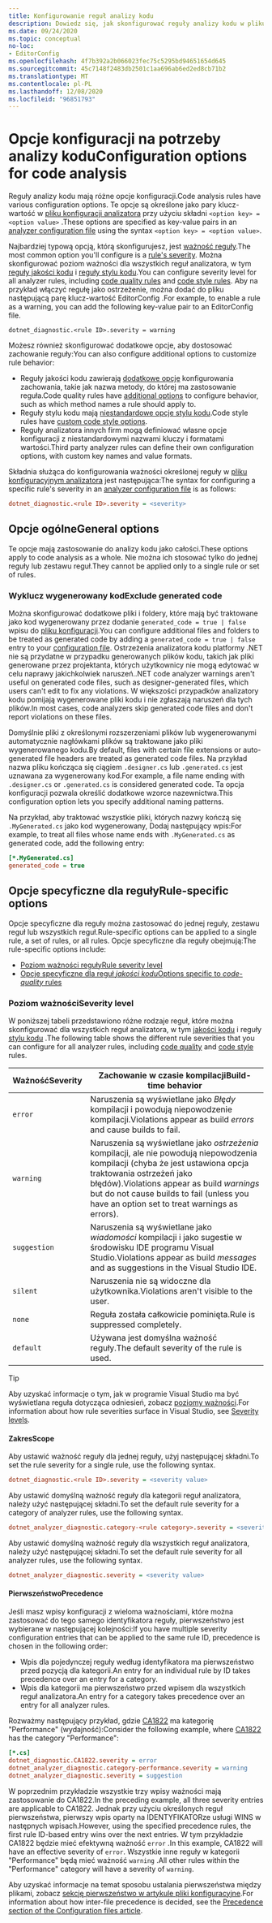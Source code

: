 ```yaml
---
title: Konfigurowanie reguł analizy kodu
description: Dowiedz się, jak skonfigurować reguły analizy kodu w pliku konfiguracji analizatora.
ms.date: 09/24/2020
ms.topic: conceptual
no-loc:
- EditorConfig
ms.openlocfilehash: 4f7b392a2b066023fec75c5295bd94651654d645
ms.sourcegitcommit: 45c7148f2483db2501c1aa696ab6ed2ed8cb71b2
ms.translationtype: MT
ms.contentlocale: pl-PL
ms.lasthandoff: 12/08/2020
ms.locfileid: "96851793"
---
```

# <a name="configuration-options-for-code-analysis"></a><span data-ttu-id="d6d48-103">Opcje konfiguracji na potrzeby analizy kodu</span><span class="sxs-lookup"><span data-stu-id="d6d48-103">Configuration options for code analysis</span></span>

<span data-ttu-id="d6d48-104">Reguły analizy kodu mają różne opcje konfiguracji.</span><span class="sxs-lookup"><span data-stu-id="d6d48-104">Code analysis rules have various configuration options.</span></span> <span data-ttu-id="d6d48-105">Te opcje są określone jako pary klucz-wartość w [pliku konfiguracji analizatora](configuration-files.md) przy użyciu składni `<option key> = <option value>` .</span><span class="sxs-lookup"><span data-stu-id="d6d48-105">These options are specified as key-value pairs in an [analyzer configuration file](configuration-files.md) using the syntax `<option key> = <option value>`.</span></span>

<span data-ttu-id="d6d48-106">Najbardziej typową opcją, którą skonfigurujesz, jest [ważność reguły](#severity-level).</span><span class="sxs-lookup"><span data-stu-id="d6d48-106">The most common option you'll configure is a [rule's severity](#severity-level).</span></span> <span data-ttu-id="d6d48-107">Można skonfigurować poziom ważności dla wszystkich reguł analizatora, w tym [reguły jakości kodu](quality-rules/index.md) i [reguły stylu kodu](style-rules/index.md).</span><span class="sxs-lookup"><span data-stu-id="d6d48-107">You can configure severity level for all analyzer rules, including [code quality rules](quality-rules/index.md) and [code style rules](style-rules/index.md).</span></span> <span data-ttu-id="d6d48-108">Aby na przykład włączyć regułę jako ostrzeżenie, można dodać do pliku następującą parę klucz-wartość EditorConfig .</span><span class="sxs-lookup"><span data-stu-id="d6d48-108">For example, to enable a rule as a warning, you can add the following key-value pair to an EditorConfig file.</span></span>

`dotnet_diagnostic.<rule ID>.severity = warning`

<span data-ttu-id="d6d48-109">Możesz również skonfigurować dodatkowe opcje, aby dostosować zachowanie reguły:</span><span class="sxs-lookup"><span data-stu-id="d6d48-109">You can also configure additional options to customize rule behavior:</span></span>

- <span data-ttu-id="d6d48-110">Reguły jakości kodu zawierają [dodatkowe opcje](code-quality-rule-options.md) konfigurowania zachowania, takie jak nazwa metody, do której ma zastosowanie reguła.</span><span class="sxs-lookup"><span data-stu-id="d6d48-110">Code quality rules have [additional options](code-quality-rule-options.md) to configure behavior, such as which method names a rule should apply to.</span></span>
- <span data-ttu-id="d6d48-111">Reguły stylu kodu mają [niestandardowe opcje stylu kodu](code-style-rule-options.md).</span><span class="sxs-lookup"><span data-stu-id="d6d48-111">Code style rules have [custom code style options](code-style-rule-options.md).</span></span>
- <span data-ttu-id="d6d48-112">Reguły analizatora innych firm mogą definiować własne opcje konfiguracji z niestandardowymi nazwami kluczy i formatami wartości.</span><span class="sxs-lookup"><span data-stu-id="d6d48-112">Third party analyzer rules can define their own configuration options, with custom key names and value formats.</span></span>

<span data-ttu-id="d6d48-113">Składnia służąca do konfigurowania ważności określonej reguły w [pliku konfiguracyjnym analizatora](configuration-files.md) jest następująca:</span><span class="sxs-lookup"><span data-stu-id="d6d48-113">The syntax for configuring a specific rule's severity in an [analyzer configuration file](configuration-files.md) is as follows:</span></span>

```ini
dotnet_diagnostic.<rule ID>.severity = <severity>
```

## <a name="general-options"></a><span data-ttu-id="d6d48-114">Opcje ogólne</span><span class="sxs-lookup"><span data-stu-id="d6d48-114">General options</span></span>

<span data-ttu-id="d6d48-115">Te opcje mają zastosowanie do analizy kodu jako całości.</span><span class="sxs-lookup"><span data-stu-id="d6d48-115">These options apply to code analysis as a whole.</span></span> <span data-ttu-id="d6d48-116">Nie można ich stosować tylko do jednej reguły lub zestawu reguł.</span><span class="sxs-lookup"><span data-stu-id="d6d48-116">They cannot be applied only to a single rule or set of rules.</span></span>

### <a name="exclude-generated-code"></a><span data-ttu-id="d6d48-117">Wyklucz wygenerowany kod</span><span class="sxs-lookup"><span data-stu-id="d6d48-117">Exclude generated code</span></span>

<span data-ttu-id="d6d48-118">Można skonfigurować dodatkowe pliki i foldery, które mają być traktowane jako kod wygenerowany przez dodanie `generated_code = true | false` wpisu do [pliku konfiguracji](configuration-files.md).</span><span class="sxs-lookup"><span data-stu-id="d6d48-118">You can configure additional files and folders to be treated as generated code by adding a `generated_code = true | false` entry to your [configuration file](configuration-files.md).</span></span> <span data-ttu-id="d6d48-119">Ostrzeżenia analizatora kodu platformy .NET nie są przydatne w przypadku generowanych plików kodu, takich jak pliki generowane przez projektanta, których użytkownicy nie mogą edytować w celu naprawy jakichkolwiek naruszeń.</span><span class="sxs-lookup"><span data-stu-id="d6d48-119">.NET code analyzer warnings aren't useful on generated code files, such as designer-generated files, which users can't edit to fix any violations.</span></span> <span data-ttu-id="d6d48-120">W większości przypadków analizatory kodu pomijają wygenerowane pliki kodu i nie zgłaszają naruszeń dla tych plików.</span><span class="sxs-lookup"><span data-stu-id="d6d48-120">In most cases, code analyzers skip generated code files and don't report violations on these files.</span></span>

<span data-ttu-id="d6d48-121">Domyślnie pliki z określonymi rozszerzeniami plików lub wygenerowanymi automatycznie nagłówkami plików są traktowane jako pliki wygenerowanego kodu.</span><span class="sxs-lookup"><span data-stu-id="d6d48-121">By default, files with certain file extensions or auto-generated file headers are treated as generated code files.</span></span> <span data-ttu-id="d6d48-122">Na przykład nazwa pliku kończąca się ciągiem `.designer.cs` lub `.generated.cs` jest uznawana za wygenerowany kod.</span><span class="sxs-lookup"><span data-stu-id="d6d48-122">For example, a file name ending with `.designer.cs` or `.generated.cs` is considered generated code.</span></span> <span data-ttu-id="d6d48-123">Ta opcja konfiguracji pozwala określić dodatkowe wzorce nazewnictwa.</span><span class="sxs-lookup"><span data-stu-id="d6d48-123">This configuration option lets you specify additional naming patterns.</span></span>

<span data-ttu-id="d6d48-124">Na przykład, aby traktować wszystkie pliki, których nazwy kończą się `.MyGenerated.cs` jako kod wygenerowany, Dodaj następujący wpis:</span><span class="sxs-lookup"><span data-stu-id="d6d48-124">For example, to treat all files whose name ends with `.MyGenerated.cs` as generated code, add the following entry:</span></span>

```ini
[*.MyGenerated.cs]
generated_code = true
```

## <a name="rule-specific-options"></a><span data-ttu-id="d6d48-125">Opcje specyficzne dla reguły</span><span class="sxs-lookup"><span data-stu-id="d6d48-125">Rule-specific options</span></span>

<span data-ttu-id="d6d48-126">Opcje specyficzne dla reguły można zastosować do jednej reguły, zestawu reguł lub wszystkich reguł.</span><span class="sxs-lookup"><span data-stu-id="d6d48-126">Rule-specific options can be applied to a single rule, a set of rules, or all rules.</span></span> <span data-ttu-id="d6d48-127">Opcje specyficzne dla reguły obejmują:</span><span class="sxs-lookup"><span data-stu-id="d6d48-127">The rule-specific options include:</span></span>

- [<span data-ttu-id="d6d48-128">Poziom ważności reguły</span><span class="sxs-lookup"><span data-stu-id="d6d48-128">Rule severity level</span></span>](#severity-level)
- [<span data-ttu-id="d6d48-129">Opcje specyficzne dla reguł *jakości kodu*</span><span class="sxs-lookup"><span data-stu-id="d6d48-129">Options specific to *code-quality* rules</span></span>](code-quality-rule-options.md)

### <a name="severity-level"></a><span data-ttu-id="d6d48-130">Poziom ważności</span><span class="sxs-lookup"><span data-stu-id="d6d48-130">Severity level</span></span>

<span data-ttu-id="d6d48-131">W poniższej tabeli przedstawiono różne rodzaje reguł, które można skonfigurować dla wszystkich reguł analizatora, w tym [jakości kodu](quality-rules/index.md) i reguły [stylu kodu](style-rules/index.md) .</span><span class="sxs-lookup"><span data-stu-id="d6d48-131">The following table shows the different rule severities that you can configure for all analyzer rules, including [code quality](quality-rules/index.md) and [code style](style-rules/index.md) rules.</span></span>

| <span data-ttu-id="d6d48-132">Ważność</span><span class="sxs-lookup"><span data-stu-id="d6d48-132">Severity</span></span> | <span data-ttu-id="d6d48-133">Zachowanie w czasie kompilacji</span><span class="sxs-lookup"><span data-stu-id="d6d48-133">Build-time behavior</span></span> |
|-|-|
| `error` | <span data-ttu-id="d6d48-134">Naruszenia są wyświetlane jako *Błędy* kompilacji i powodują niepowodzenie kompilacji.</span><span class="sxs-lookup"><span data-stu-id="d6d48-134">Violations appear as build *errors* and cause builds to fail.</span></span>|
| `warning` | <span data-ttu-id="d6d48-135">Naruszenia są wyświetlane jako *ostrzeżenia* kompilacji, ale nie powodują niepowodzenia kompilacji (chyba że jest ustawiona opcja traktowania ostrzeżeń jako błędów).</span><span class="sxs-lookup"><span data-stu-id="d6d48-135">Violations appear as build *warnings* but do not cause builds to fail (unless you have an option set to treat warnings as errors).</span></span> |
| `suggestion` | <span data-ttu-id="d6d48-136">Naruszenia są wyświetlane jako *wiadomości* kompilacji i jako sugestie w środowisku IDE programu Visual Studio.</span><span class="sxs-lookup"><span data-stu-id="d6d48-136">Violations appear as build *messages* and as suggestions in the Visual Studio IDE.</span></span> |
| `silent` | <span data-ttu-id="d6d48-137">Naruszenia nie są widoczne dla użytkownika.</span><span class="sxs-lookup"><span data-stu-id="d6d48-137">Violations aren't visible to the user.</span></span> |
| `none` | <span data-ttu-id="d6d48-138">Reguła została całkowicie pominięta.</span><span class="sxs-lookup"><span data-stu-id="d6d48-138">Rule is suppressed completely.</span></span> |
| `default` | <span data-ttu-id="d6d48-139">Używana jest domyślna ważność reguły.</span><span class="sxs-lookup"><span data-stu-id="d6d48-139">The default severity of the rule is used.</span></span> |

> [!TIP]
> <span data-ttu-id="d6d48-140">Aby uzyskać informacje o tym, jak w programie Visual Studio ma być wyświetlana reguła dotycząca odniesień, zobacz [poziomy ważności](/visualstudio/ide/editorconfig-language-conventions#severity-levels).</span><span class="sxs-lookup"><span data-stu-id="d6d48-140">For information about how rule severities surface in Visual Studio, see [Severity levels](/visualstudio/ide/editorconfig-language-conventions#severity-levels).</span></span>

#### <a name="scope"></a><span data-ttu-id="d6d48-141">Zakres</span><span class="sxs-lookup"><span data-stu-id="d6d48-141">Scope</span></span>

<span data-ttu-id="d6d48-142">Aby ustawić ważność reguły dla jednej reguły, użyj następującej składni.</span><span class="sxs-lookup"><span data-stu-id="d6d48-142">To set the rule severity for a single rule, use the following syntax.</span></span>

```ini
dotnet_diagnostic.<rule ID>.severity = <severity value>
```

<span data-ttu-id="d6d48-143">Aby ustawić domyślną ważność reguły dla kategorii reguł analizatora, należy użyć następującej składni.</span><span class="sxs-lookup"><span data-stu-id="d6d48-143">To set the default rule severity for a category of analyzer rules, use the following syntax.</span></span>

```ini
dotnet_analyzer_diagnostic.category-<rule category>.severity = <severity value>
```

<span data-ttu-id="d6d48-144">Aby ustawić domyślną ważność reguły dla wszystkich reguł analizatora, należy użyć następującej składni.</span><span class="sxs-lookup"><span data-stu-id="d6d48-144">To set the default rule severity for all analyzer rules, use the following syntax.</span></span>

```ini
dotnet_analyzer_diagnostic.severity = <severity value>
```

#### <a name="precedence"></a><span data-ttu-id="d6d48-145">Pierwszeństwo</span><span class="sxs-lookup"><span data-stu-id="d6d48-145">Precedence</span></span>

<span data-ttu-id="d6d48-146">Jeśli masz wpisy konfiguracji z wieloma ważnościami, które można zastosować do tego samego identyfikatora reguły, pierwszeństwo jest wybierane w następującej kolejności:</span><span class="sxs-lookup"><span data-stu-id="d6d48-146">If you have multiple severity configuration entries that can be applied to the same rule ID, precedence is chosen in the following order:</span></span>

- <span data-ttu-id="d6d48-147">Wpis dla pojedynczej reguły według identyfikatora ma pierwszeństwo przed pozycją dla kategorii.</span><span class="sxs-lookup"><span data-stu-id="d6d48-147">An entry for an individual rule by ID takes precedence over an entry for a category.</span></span>
- <span data-ttu-id="d6d48-148">Wpis dla kategorii ma pierwszeństwo przed wpisem dla wszystkich reguł analizatora.</span><span class="sxs-lookup"><span data-stu-id="d6d48-148">An entry for a category takes precedence over an entry for all analyzer rules.</span></span>

<span data-ttu-id="d6d48-149">Rozważmy następujący przykład, gdzie [CA1822](/visualstudio/code-quality/ca1822) ma kategorię "Performance" (wydajność):</span><span class="sxs-lookup"><span data-stu-id="d6d48-149">Consider the following example, where [CA1822](/visualstudio/code-quality/ca1822) has the category "Performance":</span></span>

```ini
[*.cs]
dotnet_diagnostic.CA1822.severity = error
dotnet_analyzer_diagnostic.category-performance.severity = warning
dotnet_analyzer_diagnostic.severity = suggestion
```

<span data-ttu-id="d6d48-150">W poprzednim przykładzie wszystkie trzy wpisy ważności mają zastosowanie do CA1822.</span><span class="sxs-lookup"><span data-stu-id="d6d48-150">In the preceding example, all three severity entries are applicable to CA1822.</span></span> <span data-ttu-id="d6d48-151">Jednak przy użyciu określonych reguł pierwszeństwa, pierwszy wpis oparty na IDENTYFIKATORze usługi WINS w następnych wpisach.</span><span class="sxs-lookup"><span data-stu-id="d6d48-151">However, using the specified precedence rules, the first rule ID-based entry wins over the next entries.</span></span> <span data-ttu-id="d6d48-152">W tym przykładzie CA1822 będzie mieć efektywną ważność `error` .</span><span class="sxs-lookup"><span data-stu-id="d6d48-152">In this example, CA1822 will have an effective severity of `error`.</span></span> <span data-ttu-id="d6d48-153">Wszystkie inne reguły w kategorii "Performance" będą mieć ważność `warning` .</span><span class="sxs-lookup"><span data-stu-id="d6d48-153">All other rules within the "Performance" category will have a severity of `warning`.</span></span>

<span data-ttu-id="d6d48-154">Aby uzyskać informacje na temat sposobu ustalania pierwszeństwa między plikami, zobacz [sekcję pierwszeństwo w artykule pliki konfiguracyjne](configuration-files.md#precedence).</span><span class="sxs-lookup"><span data-stu-id="d6d48-154">For information about how inter-file precedence is decided, see the [Precedence section of the Configuration files article](configuration-files.md#precedence).</span></span>

